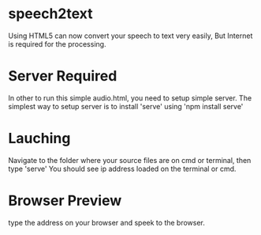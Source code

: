 # speech2text
Using HTML5 can now convert your speech to text very easily, But Internet is required for the processing.

# Server Required
In other to run this simple audio.html, you need to setup simple server. The simplest way to setup server is to install 'serve' using 'npm install serve'

# Lauching
Navigate to the folder where your source files are on cmd or terminal, then type 'serve'
You should see ip address loaded on the terminal or cmd.

# Browser Preview 
type the address on your browser and speek to the browser.
